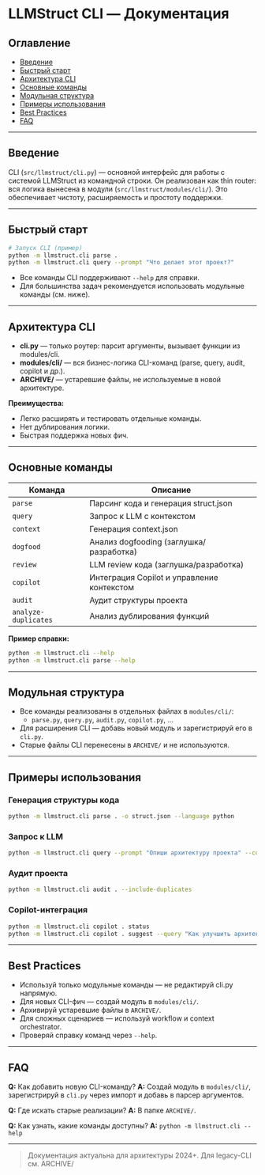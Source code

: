 # LLMStruct CLI — Документация

## Оглавление
- [Введение](#введение)
- [Быстрый старт](#быстрый-старт)
- [Архитектура CLI](#архитектура-cli)
- [Основные команды](#основные-команды)
- [Модульная структура](#модульная-структура)
- [Примеры использования](#примеры-использования)
- [Best Practices](#best-practices)
- [FAQ](#faq)

---

## Введение

CLI (`src/llmstruct/cli.py`) — основной интерфейс для работы с системой LLMStruct из командной строки. Он реализован как thin router: вся логика вынесена в модули (`src/llmstruct/modules/cli/`). Это обеспечивает чистоту, расширяемость и простоту поддержки.

---

## Быстрый старт

```bash
# Запуск CLI (пример)
python -m llmstruct.cli parse .
python -m llmstruct.cli query --prompt "Что делает этот проект?"
```

- Все команды CLI поддерживают `--help` для справки.
- Для большинства задач рекомендуется использовать модульные команды (см. ниже).

---

## Архитектура CLI

- **cli.py** — только роутер: парсит аргументы, вызывает функции из modules/cli.
- **modules/cli/** — вся бизнес-логика CLI-команд (parse, query, audit, copilot и др.).
- **ARCHIVE/** — устаревшие файлы, не используемые в новой архитектуре.

**Преимущества:**
- Легко расширять и тестировать отдельные команды.
- Нет дублирования логики.
- Быстрая поддержка новых фич.

---

## Основные команды

| Команда                | Описание                                      |
|------------------------|-----------------------------------------------|
| `parse`                | Парсинг кода и генерация struct.json          |
| `query`                | Запрос к LLM с контекстом                     |
| `context`              | Генерация context.json                        |
| `dogfood`              | Анализ dogfooding (заглушка/разработка)       |
| `review`               | LLM review кода (заглушка/разработка)         |
| `copilot`              | Интеграция Copilot и управление контекстом    |
| `audit`                | Аудит структуры проекта                       |
| `analyze-duplicates`   | Анализ дублирования функций                   |

**Пример справки:**
```bash
python -m llmstruct.cli --help
python -m llmstruct.cli parse --help
```

---

## Модульная структура

- Все команды реализованы в отдельных файлах в `modules/cli/`:
  - `parse.py`, `query.py`, `audit.py`, `copilot.py`, ...
- Для расширения CLI — добавь новый модуль и зарегистрируй его в `cli.py`.
- Старые файлы CLI перенесены в `ARCHIVE/` и не используются.

---

## Примеры использования

### Генерация структуры кода
```bash
python -m llmstruct.cli parse . -o struct.json --language python
```

### Запрос к LLM
```bash
python -m llmstruct.cli query --prompt "Опиши архитектуру проекта" --context struct.json
```

### Аудит проекта
```bash
python -m llmstruct.cli audit . --include-duplicates
```

### Copilot-интеграция
```bash
python -m llmstruct.cli copilot . status
python -m llmstruct.cli copilot . suggest --query "Как улучшить архитектуру?"
```

---

## Best Practices
- Используй только модульные команды — не редактируй cli.py напрямую.
- Для новых CLI-фич — создай модуль в `modules/cli/`.
- Архивируй устаревшие файлы в `ARCHIVE/`.
- Для сложных сценариев — используй workflow и context orchestrator.
- Проверяй справку команд через `--help`.

---

## FAQ

**Q:** Как добавить новую CLI-команду?
**A:** Создай модуль в `modules/cli/`, зарегистрируй в `cli.py` через импорт и добавь в парсер аргументов.

**Q:** Где искать старые реализации?
**A:** В папке `ARCHIVE/`.

**Q:** Как узнать, какие команды доступны?
**A:** `python -m llmstruct.cli --help`

---

> Документация актуальна для архитектуры 2024+. Для legacy-CLI см. ARCHIVE/ 